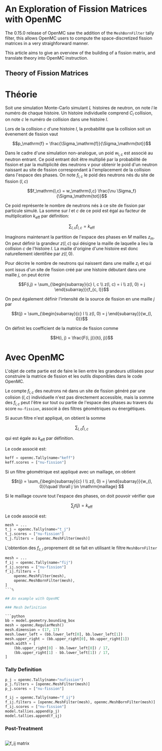 # An Exploration of Fission Matrices with OpenMC

The 0.15.0 release of OpenMC saw the addition of the `MeshBornFilter` tally filter, this allows OpenMC users to compute the space-discretized fission matrices in a very straighforward manner.

This article aims to give an overview of the building of a fission matrix, and translate theory into OpenMC instruction.

## Theory of Fission Matrices

# Théorie

Soit une simulation Monte-Carlo simulant $L$ histoires de neutron, on note $l$ le numéro de chaque histoire.
Un histoire individuelle comprend $C_l$ collision, on note $c$ le numéro de collision dans une histoire $l$.

Lors de la collision $c$ d'une histoire $l$, la probabilité que la collision soit un évenement de fission vaut

$$p_\mathrm{f} = \frac{\Sigma_\mathrm{f}}{\Sigma_\mathrm{tot}}$$

Dans le cadre d'une simulation non-analogue, un poid $w_\mathrm{l,c}$ est associé au neutron entrant.
Ce poid entrant doit être multiplié par la probabilité de fission et par la multiplicité des neutrons $\nu$ pour obtenir le poid d'un neutron naissant au site de fission correspondant à l'emplacement de la collision dans l'espace des phases. On note $f_\mathrm{l,c}$ le poid des neutrons nés du site de fission $\left(l,c\right)$

$$f_\mathrm{l,c} = w_\mathrm{l,c} \frac{\nu \Sigma_f}{\Sigma_\mathrm{tot}}$$

Ce poid représente le nombre de neutrons nés à ce site de fission par particule simulé.
La somme sur $l$ et $c$ de ce poid est égal au facteur de multiplication $k_\mathrm{eff}$ par définition:

$$\sum_{l,c} f_{l,c} = k_\mathrm{eff}$$

Imaginons maintenant la partition de l'espace des phases en $M$ mailles $z_m$. 
On peut définir la grandeur $z(l, c)$ qui désigne la maille de laquelle a lieu la collision $c$ de l'histoire $l$.
La maille d'origine d'une histoire est donc naturellement identifiée par $z(l, 0)$.

Pour décrire le nombre de neutrons qui naissent dans une maille $z_i$ et qui sont issus d'un site de fission créé par une histoire débutant dans une maille $j$, on peut écrire

$$F(i,j) = \sum_{\begin{subarray}{c}
        l, c \\
        z(l, c) = i \\
        z(l, 0) = j
        \end{subarray}}{f_{c, l}}$$

On peut également définir l'intensité de la source de fission en une maille $j$ par

$$t(j) = \sum_{\begin{subarray}{c} 
    l \\
    z(l, 0) = j
\end{subarray}}{w_{l, 0}}$$

On définit les coefficient de la matrice de fission comme

$$H(i, j) = \frac{F(i, j)}{t(i, j)}$$

# Avec OpenMC

L'objet de cette partie est de faire le lien entre les grandeurs utilisées pour construire la matrice de fission et les outils disponibles dans le code OpenMC.

Le compte $f_{l,c}$ des neutrons né dans un site de fission généré par une colision $(l,c)$ individuelle n'est pas directement accessible, mais la somme des $f_{l,c}$ peut l'être sur tout ou partie de l'espace des phases au travers du score ``nu-fission``, associé à des filtres géométriques ou énergétiques.

Si aucun filtre n'est appliqué, on obtient la somme 

$$\sum_{l,c} f_{l,c}$$

qui est égale au $k_\mathrm{eff}$ par définition.

Le code associé est:

```python
keff = openmc.Tally(name="keff")
keff.scores = ["nu-fission"]
```

Si un filtre géométrique est appliqué avec un maillage, on obtient 

$$t(j) = \sum_{\begin{subarray}{c} 
    l \\
    z(l, 0) = j
\end{subarray}}{w_{l, 0}}\quad \forall j \in \mathrm{maillage} $$

Si le maillage couvre tout l'espace des phases, on doit pouvoir vérifier que 

$$\sum_{j} t(j) = k_\mathrm{eff}$$

Le code associé est:

```python
mesh = ...
t_j = openmc.Tally(name="t_j")
t_j.scores = ["nu-fission"]
t_j.filters = [openmc.MeshFilter(mesh)]
```

L'obtention des $f_{c,l}$ proprement dit se fait en utilisant le filtre ``MeshBornFilter``

```python
mesh = ...
f_ij = openmc.Tally(name="fij")
f_ij.scores = ["nu-fission"]
f_ij.filters = [
    openmc.MeshFilter(mesh),
    openmc.MeshBornFilter(mesh),
]
```%        

## An example with OpenMC

### Mesh Definition

```python
bb = model.geometry.bounding_box
mesh = openmc.RegularMesh()
mesh.dimension = (17, 17)
mesh.lower_left = (bb.lower_left[0], bb.lower_left[1])
mesh.upper_right = (bb.upper_right[0], bb.upper_right[1])
mesh.width = [
    (bb.upper_right[0] - bb.lower_left[0]) / 17,
    (bb.upper_right[1] - bb.lower_left[1]) / 17,
]
```

### Tally Definition

```python
p_j = openmc.Tally(name="nufission")
p_j.filters = [openmc.MeshFilter(mesh)]
p_j.scores = ["nu-fission"]

f_ij = openmc.Tally(name="f_ij")
f_ij.filters = [openmc.MeshFilter(mesh), openmc.MeshBornFilter(mesh)]
f_ij.scores = ["nu-fission"]
model.tallies.append(p_j)
model.tallies.append(f_ij)
```

### Post-Treatment

```python

```

![f_ij matrix](animated.gif)